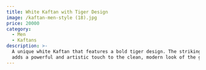 ```yaml
---
title: White Kaftan with Tiger Design
image: /kaftan-men-style (18).jpg
price: 20000
category:
  - Men
  - Kaftans
description: >-
  A unique white Kaftan that features a bold tiger design. The striking pattern
  adds a powerful and artistic touch to the clean, modern look of the garment.
---
```


